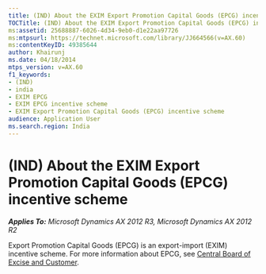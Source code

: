 ```yaml
---
title: (IND) About the EXIM Export Promotion Capital Goods (EPCG) incentive scheme
TOCTitle: (IND) About the EXIM Export Promotion Capital Goods (EPCG) incentive scheme
ms:assetid: 25688887-6026-4d34-9eb0-d1e22aa97726
ms:mtpsurl: https://technet.microsoft.com/library/JJ664566(v=AX.60)
ms:contentKeyID: 49385644
author: Khairunj
ms.date: 04/18/2014
mtps_version: v=AX.60
f1_keywords:
- (IND)
- india
- EXIM EPCG
- EXIM EPCG incentive scheme
- EXIM Export Promotion Capital Goods (EPCG) incentive scheme
audience: Application User
ms.search.region: India
---
```


# (IND) About the EXIM Export Promotion Capital Goods (EPCG) incentive scheme 


_**Applies To:** Microsoft Dynamics AX 2012 R3, Microsoft Dynamics AX 2012 R2_

Export Promotion Capital Goods (EPCG) is an export-import (EXIM) incentive scheme. For more information about EPCG, see [Central Board of Excise and Customer](http://cbec.gov.in).

  


